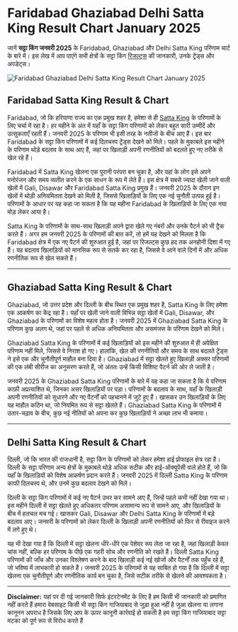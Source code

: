 # Faridabad Ghaziabad Delhi Satta King Result Chart January 2025

 
जानें **सट्टा किंग जनवरी 2025** के Faridabad, Ghaziabad और Delhi Satta King परिणाम चार्ट के बारे में। इस लेख में आप पाएंगे सभी क्षेत्रों के सट्टा किंग [रिजल्ट्स](https://github.com/satta-king-2025-result-chart-fast-786) की जानकारी, उनके ट्रेंड्स और अपडेट्स।

![Faridabad Ghaziabad Delhi Satta King Result Chart January 2025](https://qph.cf2.quoracdn.net/main-qimg-a2c8cef4d324ece3c893a7ec0eebfd31)

## Faridabad Satta King Result & Chart

Faridabad, जो कि हरियाणा राज्य का एक प्रमुख शहर है, हमेशा से ही [Satta King](https://github.com/gali-disawar-satta-king-chart-result) के परिणामों के लिए चर्चा में रहा है। हर महीने के अंत में यहाँ के सट्टा किंग परिणामों को लेकर बहुत सारी उम्मीदें और उत्सुकताएँ रहती हैं। जनवरी 2025 के परिणाम भी इसी तरह के नतीजों के बीच आए हैं। इस बार Faridabad के सट्टा किंग परिणामों में कई दिलचस्प ट्रेंड्स देखने को मिले। पहले के मुकाबले इस महीने के परिणाम थोड़े बदलाव के साथ आए हैं, जहां पर खिलाड़ी अपनी रणनीतियों को बदलते हुए नए तरीके से खेल रहे हैं।

Faridabad में Satta King खेलना एक पुरानी परंपरा बन चुका है, और यहां के लोग इसे अपने मनोरंजन और समय व्यतीत करने के एक साधन के रूप में लेते हैं। इस क्षेत्र में सबसे ज्यादा खेली जाने वाली खेलों में Gali, Disawar और Faridabad Satta King प्रमुख हैं। जनवरी 2025 के दौरान इन खेलों में थोड़ी अनियमितता देखने को मिली है, जिससे खिलाड़ियों के लिए एक नई चुनौती उत्पन्न हुई है। परिणामों के आधार पर यह कहा जा सकता है कि यह महीना Faridabad के खिलाड़ियों के लिए एक नया मोड़ लेकर आया है। 

Satta King के परिणामों के साथ-साथ खिलाड़ी अपने द्वारा खेले गए नंबरों और उनके पैटर्न को भी ट्रैक करते हैं। अगर हम जनवरी 2025 के परिणामों की बात करें, तो हमें यह देखने को मिलता है कि Faridabad क्षेत्र में एक नए पैटर्न की शुरुआत हुई है, जहां पर रिजल्ट्स कुछ हद तक अनहोनी दिशा में गए हैं। यह बदलाव खिलाड़ियों को मानसिक रूप से सतर्क कर रहा है, जिससे वे आने वाले दिनों में और अधिक रणनीतिक रूप से खेल सकते हैं। 

---

## Ghaziabad Satta King Result & Chart

Ghaziabad, जो उत्तर प्रदेश और दिल्ली के बीच स्थित एक प्रमुख शहर है, Satta King के लिए हमेशा एक आकर्षण का केंद्र रहा है। यहाँ पर खेली जाने वाली विभिन्न सट्टा खेलों में Gali, Disawar, और Ghaziabad के परिणामों का विशेष महत्व होता है। जनवरी 2025 में Ghaziabad Satta King के परिणाम कुछ अलग थे, जहां पर पहले से अधिक अनियमितता और असमंजस के परिणाम देखने को मिले। 

Ghaziabad Satta King के परिणामों में कई खिलाड़ियों को इस महीने की शुरुआत में ही अपेक्षित परिणाम नहीं मिले, जिससे वे निराश हो गए। हालांकि, खेल की रणनीतियों और समय के साथ बदलते ट्रेंड्स ने इसे एक और चुनौतीपूर्ण माहौल बना दिया है। Ghaziabad में सट्टा खेलते हुए खिलाड़ी अक्सर परिणामों की एक लंबी सीरीज का अनुसरण करते हैं, जो अंततः उन्हें किसी विशिष्ट पैटर्न की ओर ले जाती है। 

जनवरी 2025 के Ghaziabad Satta King परिणामों के बारे में यह कहा जा सकता है कि ये परिणाम काफ़ी अप्रत्याशित थे, जिनका असर खिलाड़ियों पर पड़ा। परिणामों के बदलाव के साथ, यहाँ के खिलाड़ी अपनी रणनीतियों को सुधारने और नए पैटर्नों को पहचानने में जुटे हुए हैं। खासकर उन खिलाड़ियों के लिए यह माहौल कठिन था, जो नियमित रूप से सट्टा खेलते हैं। Ghaziabad Satta King के परिणामों में उतार-चढ़ाव के बीच, कुछ नई नीतियों को अपना कर कुछ खिलाड़ियों ने अच्छा लाभ भी कमाया। 

---

## Delhi Satta King Result & Chart

दिल्ली, जो कि भारत की राजधानी है, सट्टा किंग के परिणामों को लेकर हमेशा हाई प्रोफाइल क्षेत्र रहा है। दिल्ली के सट्टा परिणाम अन्य क्षेत्रों के मुकाबले थोड़े अधिक सटीक और हाई-ऑक्यूपेंसी वाले होते हैं, जो कि यहाँ के खिलाड़ियों को विशेष आकर्षण प्रदान करते हैं। जनवरी 2025 में दिल्ली Satta King के परिणाम काफी दिलचस्प थे, और उनमें कुछ बदलाव देखने को मिले। 

दिल्ली के सट्टा किंग परिणामों में कई नए पैटर्न उभर कर सामने आए हैं, जिन्हें पहले कभी नहीं देखा गया था। इस महीने दिल्ली में सट्टा खेलते हुए अधिकतर परिणाम असामान्य रूप से सामने आए, और खिलाड़ियों के बीच में हलचल मच गई। खासकर Gali, Disawar और Delhi Satta King के परिणामों में बड़े बदलाव आए। जनवरी के परिणामों को लेकर दिल्ली के खिलाड़ी अपनी रणनीतियों को फिर से रीवाइज करने में लगे हुए थे। 

यह भी देखा गया है कि दिल्ली में सट्टा खेलना धीरे-धीरे एक पेशेवर रूप लेता जा रहा है, जहां खिलाड़ी केवल चांस नहीं, बल्कि हर परिणाम के पीछे एक गहरी सोच और रणनीति को रखते हैं। दिल्ली Satta King परिणामों की जाँच और उनका विश्लेषण करने के बाद खिलाड़ी कई नई खोजों और पैटर्नों तक पहुँच रहे हैं, जो भविष्य में लाभकारी हो सकते हैं। जनवरी 2025 के परिणामों से यह साबित हो गया है कि दिल्ली में सट्टा खेलना एक चुनौतीपूर्ण और रणनीतिक कार्य बन चुका है, जिसे सटीक तरीके से खेलने की आवश्यकता है।

---

**Disclaimer:** यहां पर दी गई जानकारी सिर्फ इंटरटेनमेंट के लिए है हम किसी भी जानकारी को प्रमाणित नहीं करते हैं हमारा वेबसाइट किसी भी सट्टा किंग गाजियाबाद से जुड़ा हुआ नहीं है जुआ खेलना या लगाना कानूनन अपराध है जिसके लिए आप के ऊपर कानूनी कार्रवाई हो सकती है हम सट्टा किंग गाजियाबाद सट्टा मटका को पूर्ण रूप से विरोध करते हैं
